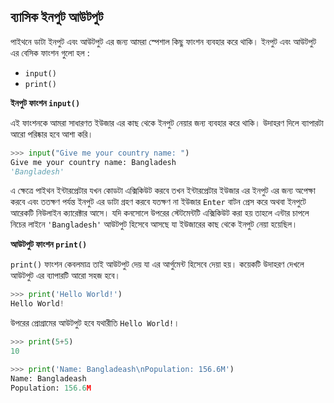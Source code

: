 ## ব্যাসিক ইনপুট আউটপুট

পাইথনে ডাটা ইনপুট এবং আউটপুট এর জন্য আমরা স্পেশাল কিছু ফাংশন ব্যবহার করে থাকি।
ইনপুট এবং আউটপুট এর বেসিক ফাংশন গুলো হল :

- `input()`   
- `print()`

**ইনপুট ফাংশন `input()`**   

এই ফাংশনকে আমরা সাধারণত ইউজার এর কাছ থেকে ইনপুট নেয়ার জন্য
ব্যবহার করে থাকি। উদাহরণ দিলে ব্যাপারটা আরো পরিষ্কার হবে আশা করি।


```python
>>> input("Give me your country name: ")
Give me your country name: Bangladesh
'Bangladesh'
```
এ ক্ষেত্রে পাইথন ইন্টারপ্রেটার যখন কোডটা এক্সিকিউট করবে তখন
ইন্টারপ্রেটার ইউজার এর ইনপুট এর জন্য অপেক্ষা করবে এবং ততক্ষণ
পর্যন্ত ইনপুট এর ডাটা গ্রহণ করবে যতক্ষণ না ইউজার `Enter` বাটন
প্রেস করে অথবা ইনপুটে আরেকটি নিউলাইন ক্যারেক্টার আসে। যদি কনসোলে উপরের স্টেটমেন্টটি এক্সিকিউট করা হয় তাহলে এন্টার চাপলে নিচের লাইনে `'Bangladesh'` আউটপুট হিসেবে আসছে যা ইউজারের কাছ থেকে ইনপুট নেয়া হয়েছিল।   


**আউটপুট ফাংশন `print()`**   

`print()` ফাংশন কেবলমাত্র তাই আউটপুট দেয় যা এর আর্গুমেন্ট হিসেবে
দেয়া হয়। কয়েকটি উদাহরণ দেখলে আউটপুট এর ব্যাপারটি আরো সহজ হবে।   

```python
>>> print('Hello World!')
Hello World!
```
উপরের প্রোগ্রামের আউটপুট হবে যথারীতি `Hello World!`।

```python
>>> print(5+5)
10
```   

```python
>>> print('Name: Bangladeash\nPopulation: 156.6M')
Name: Bangladeash
Population: 156.6M
```


